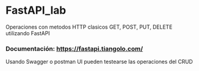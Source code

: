 # FastAPI_lab
Operaciones con metodos HTTP clasicos GET, POST, PUT, DELETE utilizando FastAPI
### Documentación: https://fastapi.tiangolo.com/
Usando Swagger o postman UI pueden testearse las operaciones del CRUD
